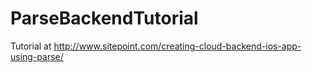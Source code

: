 ParseBackendTutorial
====================

Tutorial at http://www.sitepoint.com/creating-cloud-backend-ios-app-using-parse/
